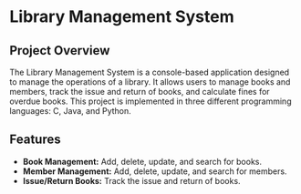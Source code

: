 # Library Management System

## Project Overview
The Library Management System is a console-based application designed to manage the operations of a library. It allows users to manage books and members, track the issue and return of books, and calculate fines for overdue books. This project is implemented in three different programming languages: C, Java, and Python.

## Features
- **Book Management:** Add, delete, update, and search for books.
- **Member Management:** Add, delete, update, and search for members.
- **Issue/Return Books:** Track the issue and return of books.

